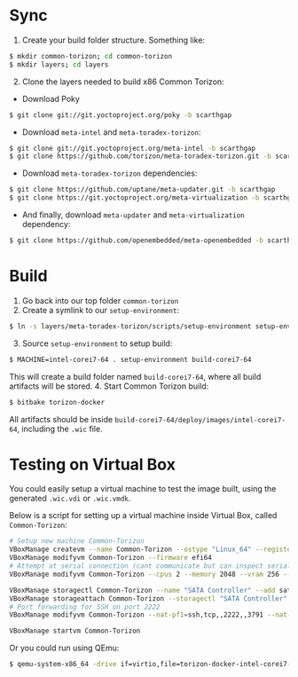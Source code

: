 Sync
======
1. Create your build folder structure. Something like:
```bash
$ mkdir common-torizon; cd common-torizon
$ mkdir layers; cd layers
```
2. Clone the layers needed to build x86 Common Torizon:  
  * Download Poky
```bash
$ git clone git://git.yoctoproject.org/poky -b scarthgap
```
  * Download `meta-intel` and `meta-toradex-torizon`:
```bash
$ git clone git://git.yoctoproject.org/meta-intel -b scarthgap
$ git clone https://github.com/torizon/meta-toradex-torizon.git -b scarthgap-7.x.y
```
  * Download `meta-toradex-torizon` dependencies:
```bash
$ git clone https://github.com/uptane/meta-updater.git -b scarthgap
$ git clone https://git.yoctoproject.org/meta-virtualization -b scarthgap
```
  * And finally, download `meta-updater` and `meta-virtualization` dependency: 
```bash
$ git clone https://github.com/openembedded/meta-openembedded -b scarthgap
```

Build
======
1. Go back into our top folder `common-torizon`
2. Create a symlink to our `setup-environment`:
```bash
$ ln -s layers/meta-toradex-torizon/scripts/setup-environment setup-environment
```
3. Source `setup-environment` to setup build:
```bash
$ MACHINE=intel-corei7-64 . setup-environment build-corei7-64
```
This will create a build folder named `build-corei7-64`, where all build artifacts will be stored.
4. Start Common Torizon build:
```bash
$ bitbake torizon-docker
```

All artifacts should be inside `build-corei7-64/deploy/images/intel-corei7-64`, including the `.wic` file.

Testing on Virtual Box
======
You could easily setup a virtual machine to test the image built, using the generated `.wic.vdi` or `.wic.vmdk`.

Below is a script for setting up a virtual machine inside Virtual Box, called `Common-Torizon`:
```bash
# Setup new machine Common-Torizon
VBoxManage createvm --name Common-Torizon --ostype "Linux_64" --register --basefolder "$HOME/CommonTorizonVBoxVM"
VBoxManage modifyvm Common-Torizon --firmware efi64
# Attempt at serial connection (cant communicate but can inspect serial logs via 'tail -f /tmp/serial')
VBoxManage modifyvm Common-Torizon --cpus 2 --memory 2048 --vram 256 --graphicscontroller vmsvga --uart1 0x3F8 4 --uartmode1 file /tmp/serial

VBoxManage storagectl Common-Torizon --name "SATA Controller" --add sata --bootable on
VBoxManage storageattach Common-Torizon --storagectl "SATA Controller" --port 0 --device 0 --type hdd --medium "torizon-docker-intel-corei7-64.wic.vdi"
# Port forwarding for SSH on port 2222
VBoxManage modifyvm Common-Torizon --nat-pf1=ssh,tcp,,2222,,3791 --nat-pf1=ssh_tor,tcp,,2223,,22

VBoxManage startvm Common-Torizon
```

Or you could run using QEmu:
```bash
$ qemu-system-x86_64 -drive if=virtio,file=torizon-docker-intel-corei7-64.wic,format=raw -no-reboot -cpu host -nic user,hostfwd=tcp::2222-:22 -machine pc -vga virtio -m 4096 -bios /usr/share/ovmf/OVMF.fd -enable-kvm -serial pty
```
